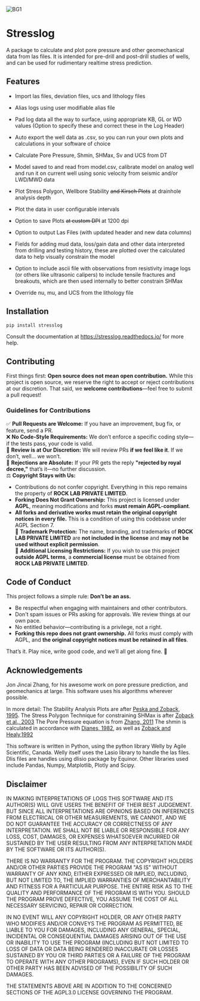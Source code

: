 
![BG1](https://github.com/GeoArkadeep/WellMasterGeoMech/assets/160126374/27efa304-817d-4520-a5f5-65e63e679c15)
# Stresslog

A package to calculate and plot pore pressure and other geomechanical data from las files. It is intended for pre-drill and post-drill studies of wells, and can be used for rudimentary realtime stress prediction.

## Features

* Import las files, deviation files, ucs and lithology files

* Alias logs using user modifiable alias file

* Pad log data all the way to surface, using appropriate KB, GL or WD values (Option to specify these and correct these in the Log Header)

* Auto export the well data as .csv, so you can run your own plots and calculations in your software of choice

* Calculate Pore Pressure, Shmin, SHMax, Sv and UCS from DT

* Model saved to and read from model.csv, calibrate model on analog well and run it on current well using sonic velocity from seismic and/or LWD/MWD data 

* Plot Stress Polygon, Wellbore Stability ~~and Kirsch Plots~~ at drainhole analysis depth

* Plot the data in user configurable intervals

* Option to save Plots ~~at custom DPI~~ at 1200 dpi

* Option to output Las Files (with updated header and new data columns)

* Fields for adding mud data, loss/gain data and other data interpreted from drilling and testing history, these are plotted over the calculated data to help visually constrain the model

* Option to include ascii file with observations from resistivity image logs (or others like ultrasonic calipers) to include tensile fractures and breakouts, which are then used internally to better constrain SHMax

* Override nu, mu, and UCS from the lithology file 

## Installation


````
pip install stresslog
````
Consult the documentation at https://stresslog.readthedocs.io/ for more help.

## Contributing

First things first: **Open source does not mean open contribution.** While this project is open source, we reserve the right to accept or reject contributions at our discretion. That said, we **welcome contributions**—feel free to submit a pull request!  

### Guidelines for Contributions  
✅ **Pull Requests are Welcome:** If you have an improvement, bug fix, or feature, send a PR.  
❌ **No Code-Style Requirements:** We don’t enforce a specific coding style—if the tests pass, your code is valid.  
👑 **Review is at Our Discretion:** We will review PRs **if we feel like it**. If we don’t, well… we won’t.  
🚫 **Rejections are Absolute:** If your PR gets the reply **"rejected by royal decree,"** that’s it—no further discussion.  
⚖ **Copyright Stays with Us:**  
   - Contributions do not confer copyright. Everything in this repo remains the property of **ROCK LAB PRIVATE LIMITED**.  
   - **Forking Does Not Grant Ownership:** This project is licensed under **AGPL**, meaning modifications and forks **must remain AGPL-compliant**.  
   - **All forks and derivative works must retain the original copyright notices in every file.** This is a condition of using this codebase under AGPL Section 7.  
🔄 **Trademark Protection:** The name, branding, and trademarks of **ROCK LAB PRIVATE LIMITED** are **not included in the license** and **may not be used without explicit permission**.  
📜 **Additional Licensing Restrictions:** If you wish to use this project **outside AGPL terms**, a **commercial license** must be obtained from **ROCK LAB PRIVATE LIMITED**.  


## Code of Conduct  

This project follows a simple rule: **Don’t be an ass.**  

- Be respectful when engaging with maintainers and other contributors.  
- Don't spam issues or PRs asking for approvals. We review things at our own pace.  
- No entitled behavior—contributing is a privilege, not a right.  
- **Forking this repo does not grant ownership.** All forks must comply with AGPL, and **the original copyright notices must be retained in all files**.  

That’s it. Play nice, write good code, and we’ll all get along fine. 🚀  



## Acknowledgements

Jon Jincai Zhang, for his awesome work on pore pressure prediction, and geomechanics at large. This software uses his algorithms wherever possible.

In more detail:
The Stability Analysis Plots are after [Peska and Zoback, 1995](https://doi.org/10.1029/95JB00319). The Stress Polygon Technique for constraining SHMax is after [Zoback et al., 2003](https://doi.org/10.1029/95JB00319) The Pore Pressure equation is from [Zhang, 2011](https://doi.org/10.1016/j.earscirev.2011.06.001) The shmin is calculated in accordance with [Dianes, 1982](https://doi.org/10.2118/9254-PA), as well as [Zoback and Healy,1992](https://doi.org/10.1029/91JB02175)

This software is written in Python, using the python library Welly by Agile Scientific, Canada. Welly itself uses the Lasio library to handle the las files. Dlis files are handles using dlisio package by Equinor. Other libraries used include Pandas, Numpy, Matplotlib, Plotly and Scipy.

## Disclaimer

IN MAKING INTERPRETATIONS OF LOGS THIS SOFTWARE AND ITS AUTHOR(S) WILL GIVE USERS THE BENEFIT OF THEIR BEST JUDGEMENT. BUT SINCE ALL INTERPRETATIONS ARE OPINIONS BASED ON INFERENCES FROM ELECTRICAL OR OTHER MEASUREMENTS, WE CANNOT, AND WE DO NOT GUARANTEE THE ACCURACY OR CORRECTNESS OF ANY INTERPRETATION. WE SHALL NOT BE LIABLE OR RESPONSIBLE FOR ANY LOSS, COST, DAMAGES, OR EXPENSES WHATSOEVER INCURRED OR SUSTAINED BY THE USER RESULTING FROM ANY INTERPRETATION MADE BY THE SOFTWARE OR ITS AUTHOR(S).

THERE IS NO WARRANTY FOR THE PROGRAM. THE COPYRIGHT HOLDERS AND/OR OTHER PARTIES PROVIDE THE PROGRAM "AS IS" WITHOUT WARRANTY OF ANY KIND, EITHER EXPRESSED OR IMPLIED, INCLUDING, BUT NOT LIMITED TO, THE IMPLIED WARRANTIES OF MERCHANTABILITY AND FITNESS FOR A PARTICULAR PURPOSE. THE ENTIRE RISK AS TO THE QUALITY AND PERFORMANCE OF THE PROGRAM IS WITH YOU. SHOULD THE PROGRAM PROVE DEFECTIVE, YOU ASSUME THE COST OF ALL NECESSARY SERVICING, REPAIR OR CORRECTION.

IN NO EVENT WILL ANY COPYRIGHT HOLDER, OR ANY OTHER PARTY WHO MODIFIES AND/OR CONVEYS THE PROGRAM AS PERMITTED, BE LIABLE TO YOU FOR DAMAGES, INCLUDING ANY GENERAL, SPECIAL, INCIDENTAL OR CONSEQUENTIAL DAMAGES ARISING OUT OF THE USE OR INABILITY TO USE THE PROGRAM (INCLUDING BUT NOT LIMITED TO LOSS OF DATA OR DATA BEING RENDERED INACCURATE OR LOSSES SUSTAINED BY YOU OR THIRD PARTIES OR A FAILURE OF THE PROGRAM TO OPERATE WITH ANY OTHER PROGRAMS), EVEN IF SUCH HOLDER OR OTHER PARTY HAS BEEN ADVISED OF THE POSSIBILITY OF SUCH DAMAGES.

THE STATEMENTS ABOVE ARE IN ADDITION TO THE CONCERNED SECTIONS OF THE AGPL3.0 LICENSE GOVERNING THE PROGRAM.
